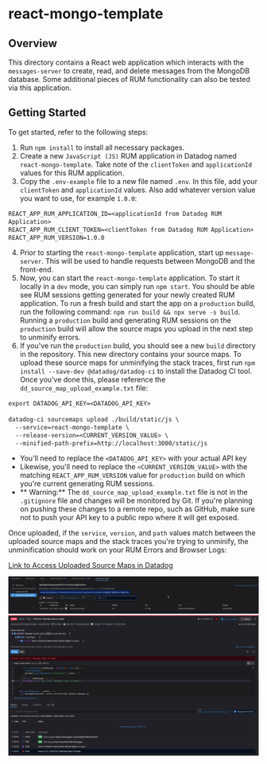 # react-mongo-template

## Overview
This directory contains a React web application which interacts with the `messages-server` to create, read, and delete messages from the MongoDB database. Some additional pieces of RUM functionality can also be tested via this application. 

## Getting Started
To get started, refer to the following steps:

1. Run `npm install` to install all necessary packages.
2. Create a new `JavaScript (JS)` RUM application in Datadog named `react-mongo-template`. Take note of the `clientToken` and `applicationId` values for this RUM application.
3. Copy the `.env-example` file to a new file named `.env`. In this file, add your `clientToken` and `applicationId` values. Also add whatever version value you want to use, for example `1.0.0`:
```
REACT_APP_RUM_APPLICATION_ID=<applicationId from Datadog RUM Application>
REACT_APP_RUM_CLIENT_TOKEN=<clientToken from Datadog RUM Application>
REACT_APP_RUM_VERSION=1.0.0
```
4. Prior to starting the `react-mongo-template` application, start up `message-server`. This will be used to handle requests between MongoDB and the front-end.
5. Now, you can start the `react-mongo-template` application. To start it locally in a `dev` mode, you can simply run `npm start`. You should be able see RUM sessions getting generated for your newly created RUM application. To run a fresh build and start the app on a `production` build, run the following command: `npm run build && npx serve -s build`. Running a `production` build and generating RUM sessions on the `production` build will allow the source maps you upload in the next step to unminify errors.
6. If you've run the `production` build, you should see a new `build` directory in the repository. This new directory contains your source maps. To upload these source maps for unminifying the stack traces, first run `npm install --save-dev @datadog/datadog-ci` to install the Datadog CI tool. Once you've done this, please reference the `dd_source_map_upload_example.txt` file:
```
export DATADOG_API_KEY=<DATADOG_API_KEY>

datadog-ci sourcemaps upload ./build/static/js \
  --service=react-mongo-template \
  --release-version=<CURRENT_VERSION_VALUE> \
  --minified-path-prefix=http://localhost:3000/static/js
```

  - You'll need to replace the `<DATADOG_API_KEY>` with your actual API key
  - Likewise, you'll need to replace the `<CURRENT_VERSION_VALUE>` with the matching `REACT_APP_RUM_VERSION` value for `production` build on which you're current generating RUM sessions.
  - ** Warning:** The `dd_source_map_upload_example.txt` file is not in the `.gitignore` file and changes will be monitored by Git. If you're planning on pushing these changes to a remote repo, such as GitHub, make sure not to push your API key to a public repo where it will get exposed.

Once uploaded, if the `service`, `version`, and `path` values match between the uploaded source maps and the stack traces you're trying to unminify, the unminification should work on your RUM Errors and Browser Logs:

[Link to Access Uploaded Source Maps in Datadog](https://app.datadoghq.com/source-code/setup/rum?search=&filters=%7B%7D&mapkind=js&page=1)

![link_source_code_datadog.png](../readme_images/link_source_code_datadog.png)
![unminified_error_example.png](../readme_images/unminified_error_example.png)
